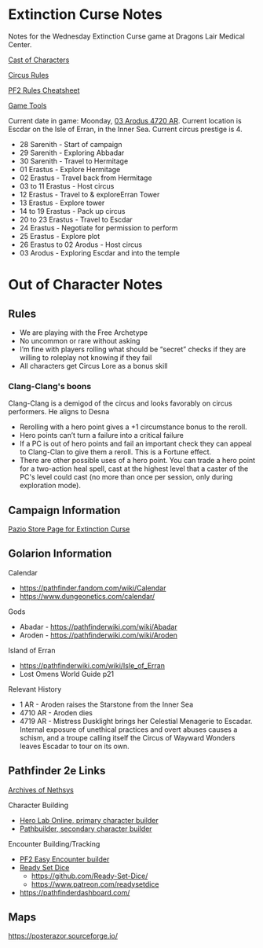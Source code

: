 # Extinction Curse Notes
Notes for the Wednesday Extinction Curse game at Dragons Lair Medical Center.

[Cast of Characters](Characters.md)

[Circus Rules](circus.md)

[PF2 Rules Cheatsheet](rules.md)

[Game Tools](tools.md)

Current date in game: Moonday, [03 Arodus 4720 AR](https://www.dungeonetics.com/calendar/?calyear=4720&month=7&start_dow=1). Current location is Escdar on the Isle of Erran, in the Inner Sea. Current circus prestige is 4.
* 28 Sarenith - Start of campaign
* 29 Sarenith - Exploring Abbadar
* 30 Sarenith - Travel to Hermitage
* 01 Erastus - Explore Hermitage
* 02 Erastus - Travel back from Hermitage
* 03 to 11 Erastus - Host circus
* 12 Erastus - Travel to & exploreErran Tower
* 13 Erastus - Explore tower
* 14 to 19 Erastus - Pack up circus
* 20 to 23 Erastus - Travel to Escdar
* 24 Erastus - Negotiate for permission to perform
* 25 Erastus - Explore plot
* 26 Erastus to 02 Arodus - Host circus
* 03 Arodus - Exploring Escdar and into the temple

# Out of Character Notes
## Rules
* We are playing with the Free Archetype
* No uncommon or rare without asking
* I’m fine with players rolling what should be “secret” checks if they are willing to roleplay not knowing if they fail
* All characters get Circus Lore as a bonus skill
### Clang-Clang's boons
Clang-Clang is a demigod of the circus and looks favorably on circus performers. He aligns to Desna
* Rerolling with a hero point gives a +1 circumstance bonus to the reroll.
* Hero points can’t turn a failure into a critical failure
* If a PC is out of hero points and fail an important check they can appeal to Clang-Clan to give them a reroll. This is a Fortune effect.
* There are other possible uses of a hero point. You can trade a hero point for a two-action heal spell, cast at the highest level that a caster of the PC's level could cast (no more than once per session, only during exploration mode).

## Campaign Information
[Pazio Store Page for Extinction Curse](https://paizo.com/store/pathfinder/adventures/adventurePath/extinctioncurse)
## Golarion Information
Calendar
* https://pathfinder.fandom.com/wiki/Calendar
* https://www.dungeonetics.com/calendar/

Gods
* Abadar - https://pathfinderwiki.com/wiki/Abadar
* Aroden - https://pathfinderwiki.com/wiki/Aroden

Island of Erran
* https://pathfinderwiki.com/wiki/Isle_of_Erran
* Lost Omens World Guide p21

Relevant History
* 1 AR - Aroden raises the Starstone from the Inner Sea
* 4710 AR - Aroden dies
* 4719 AR - Mistress Dusklight brings her Celestial Menagerie to Escadar. Internal exposure of unethical practices and overt abuses causes a schism, and a troupe calling itself the Circus of Wayward Wonders leaves Escadar to tour on its own.

## Pathfinder 2e Links
[Archives of Nethsys](https://2e.aonprd.com/)

Character Building
* [Hero Lab Online, primary character builder](https://herolab.online/login)
* [Pathbuilder, secondary character builder](https://pathbuilder2e.com/)

Encounter Building/Tracking
* [PF2 Easy Encounter builder](https://builder.pf2easy.com/)
* [Ready Set Dice](https://gm.readysetdice.com/#/login)
    * https://github.com/Ready-Set-Dice/
    * https://www.patreon.com/readysetdice
* https://pathfinderdashboard.com/

## Maps
https://posterazor.sourceforge.io/

